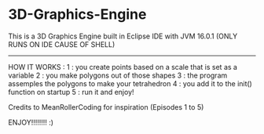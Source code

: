# 3D-Graphics-Engine
This is a 3D Graphics Engine built in Eclipse IDE with JVM 16.0.1 (ONLY RUNS ON IDE CAUSE OF SHELL)

--------------------------------------------------

HOW IT WORKS : 
1 : you create points based on a scale that is set as a variable
2 : you make polygons out of those shapes
3 : the program assemples the polygons to make your tetrahedron
4 : you add it to the init() function on startup
5 : run it and enjoy!

Credits to MeanRollerCoding for inspiration (Episodes 1 to 5)

ENJOY!!!!!!!! :)
